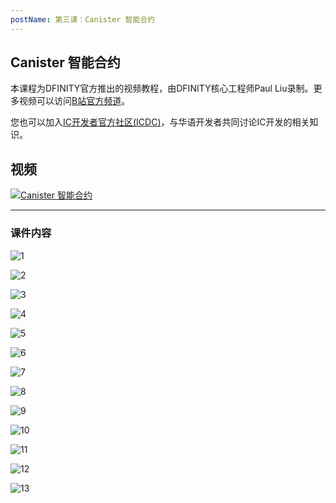 ```yaml
---
postName: 第三课：Canister 智能合约
---
```


## Canister 智能合约

本课程为DFINITY官方推出的视频教程，由DFINITY核心工程师Paul Liu录制。更多视频可以访问[B站官方频道](https://space.bilibili.com/1746673807)。

您也可以加入[IC开发者官方社区(ICDC)](https://t.me/+VdtEpjp34AQ2OWJl)，与华语开发者共同讨论IC开发的相关知识。

## 视频

[![Canister 智能合约](/Course/introductory_course/L3/L3.png)](https://www.bilibili.com/video/BV1W5411X7vR?share_source=copy_web)

---

### 课件内容

![1](/Course/introductory_course/L3/Page1.jpg)

![2](/Course/introductory_course/L3/Page2.jpg)

![3](/Course/introductory_course/L3/Page3.jpg)

![4](/Course/introductory_course/L3/Page4.jpg)

![5](/Course/introductory_course/L3/Page5.jpg)

![6](/Course/introductory_course/L3/Page6.jpg)

![7](/Course/introductory_course/L3/Page7.jpg)

![8](/Course/introductory_course/L3/Page8.jpg)

![9](/Course/introductory_course/L3/Page9.jpg)

![10](/Course/introductory_course/L3/Page10.jpg)

![11](/Course/introductory_course/L3/Page11.jpg)

![12](/Course/introductory_course/L3/Page12.jpg)

![13](/Course/introductory_course/L3/Page13.jpg)
